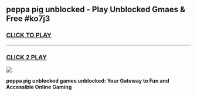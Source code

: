 
## peppa pig unblocked - Play Unblocked Gmaes & Free #ko7j3
<h3>
<a href="https://news.freeplayer.one?title=peppa_pig_unblocked&ref=24F">CLICK TO PLAY</a></h3>
<hr>

<h3>
<a href="https://news.freeplayer.one?title=peppa_pig_unblocked&ref=24F">CLICK 2 PLAY</a>
  
</h3>

<a href="https://news.freeplayer.one?title=peppa_pig_unblocked&ref=24F/"><img src="https://clearcache.store/games.png"></a>


**peppa pig unblocked games unblocked: Your Gateway to Fun and Accessible Online Gaming**
